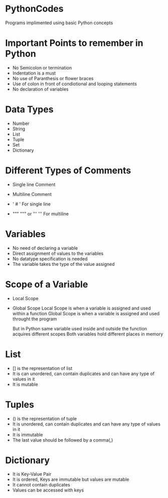 # PythonCodes
Programs implimented using basic Python concepts

# Important Points to remember in Python
 - No Semicolon or termination  
 - Indentation is a must 
 - No use of Paranthesis or flower braces 
 - Use of colon in front of condiotional and looping statements
 - No declaration of variables

# Data Types
 - Number
 - String
 - List
 - Tuple
 - Set
 - Dictionary
 
 # Different Types of Comments
 - Single line Comment
 - Multiline Comment
 
 - ' # ' For single line
 - """ """ or ''' ''' For multiline
 
 # Variables
 - No need of declaring a variable
 - Direct assignment of values to the variables
 - No datatype specification is needed
 - The variable takes the type of the value assigned

# Scope of a Variable 
- Local Scope
- Global Scope
  Local Scope is when a variable is assigned and used within a function
  Global Scope is when a variable is assigned and used throught the program
  
  But in Python same variable used inside and outside the function acquires different scopes
  Both variables hold different places in memory
  
# List
- [] is the representation of list
- It is can unordered, can contain duplicates and can have any type of values in it
- It is mutable

# Tuples
- () is the representation of tuple
- It is unordered, can contain duplicates and can have any type of values in it
- It is immutable
- The last value should be followed by a comma(,)

# Dictionary
- It is Key-Value Pair
- It is ordered, Keys are immutable but values are mutable
- It cannot contain duplicates
- Values can be accessed with keys
